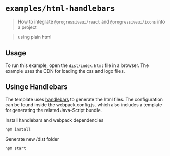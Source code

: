 # `examples/html-handlebars`

> How to integrate `@progressiveui/react` and `@progressiveui/icons` into a project

> using plain html

## Usage

To run this example, open the `dist/index.html` file in a browser. The example uses the CDN for loading the css and logo files.

## Usinge Handlebars

The template uses [handlebars](http://handlebarsjs.com) to generate the html files. The configuration can be found inside the webpack.config.js, which also includes a template for generating the related Java-Script bundle.

Install handlebars and webpack dependencies

    npm install

Generate new /dist folder

    npm start
